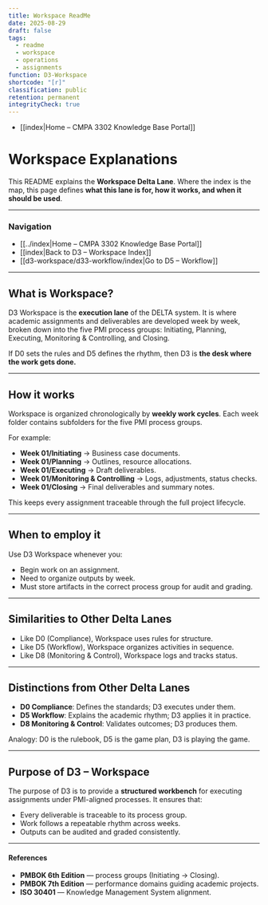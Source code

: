```yaml
---
title: Workspace ReadMe
date: 2025-08-29
draft: false
tags:
  - readme
  - workspace
  - operations
  - assignments
function: D3-Workspace
shortcode: "[r]"
classification: public
retention: permanent
integrityCheck: true
---
```

- [[index|Home – CMPA 3302 Knowledge Base Portal]]
# Workspace Explanations

This README explains the **Workspace Delta Lane**. Where the index is the
map, this page defines **what this lane is for, how it works, and when it
should be used**.  

---

### Navigation

- [[../index|Home – CMPA 3302 Knowledge Base Portal]]  
- [[index|Back to D3 – Workspace Index]]  
- [[d3-workspace/d33-workflow/index|Go to D5 – Workflow]]  

---

## What is Workspace?

D3 Workspace is the **execution lane** of the DELTA system. It is where
academic assignments and deliverables are developed week by week, broken
down into the five PMI process groups: Initiating, Planning, Executing,
Monitoring & Controlling, and Closing.  

If D0 sets the rules and D5 defines the rhythm, then D3 is **the desk
where the work gets done.**

---

## How it works

Workspace is organized chronologically by **weekly work cycles**. Each
week folder contains subfolders for the five PMI process groups.  

For example:  
- **Week 01/Initiating** → Business case documents.  
- **Week 01/Planning** → Outlines, resource allocations.  
- **Week 01/Executing** → Draft deliverables.  
- **Week 01/Monitoring & Controlling** → Logs, adjustments, status checks.  
- **Week 01/Closing** → Final deliverables and summary notes.  

This keeps every assignment traceable through the full project lifecycle.

---

## When to employ it

Use D3 Workspace whenever you:  
- Begin work on an assignment.  
- Need to organize outputs by week.  
- Must store artifacts in the correct process group for audit and grading.  

---

## Similarities to Other Delta Lanes

- Like D0 (Compliance), Workspace uses rules for structure.  
- Like D5 (Workflow), Workspace organizes activities in sequence.  
- Like D8 (Monitoring & Control), Workspace logs and tracks status.  

---

## Distinctions from Other Delta Lanes

- **D0  Compliance**: Defines the standards; D3 executes under them.  
- **D5  Workflow**: Explains the academic rhythm; D3 applies it in
practice.  
- **D8  Monitoring & Control**: Validates outcomes; D3 produces them.  

Analogy: D0 is the rulebook, D5 is the game plan, D3 is playing the game.  

---

## Purpose of D3 – Workspace

The purpose of D3 is to provide a **structured workbench** for executing
assignments under PMI-aligned processes. It ensures that:  
- Every deliverable is traceable to its process group.  
- Work follows a repeatable rhythm across weeks.  
- Outputs can be audited and graded consistently.  

---

#### **References**

- **PMBOK 6th Edition** — process groups (Initiating → Closing).  
- **PMBOK 7th Edition** — performance domains guiding academic projects.  
- **ISO 30401** — Knowledge Management System alignment.  

